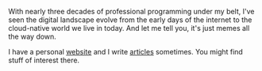 With nearly three decades of professional programming under my belt, I've seen the digital landscape evolve from the early days of the internet to the cloud-native world we live in today. And let me tell you, it's just memes all the way down.

I have a personal [website](https://nakedible.org) and I write [articles](https://nakedible.org/articles/) sometimes. You might find stuff of interest there.
